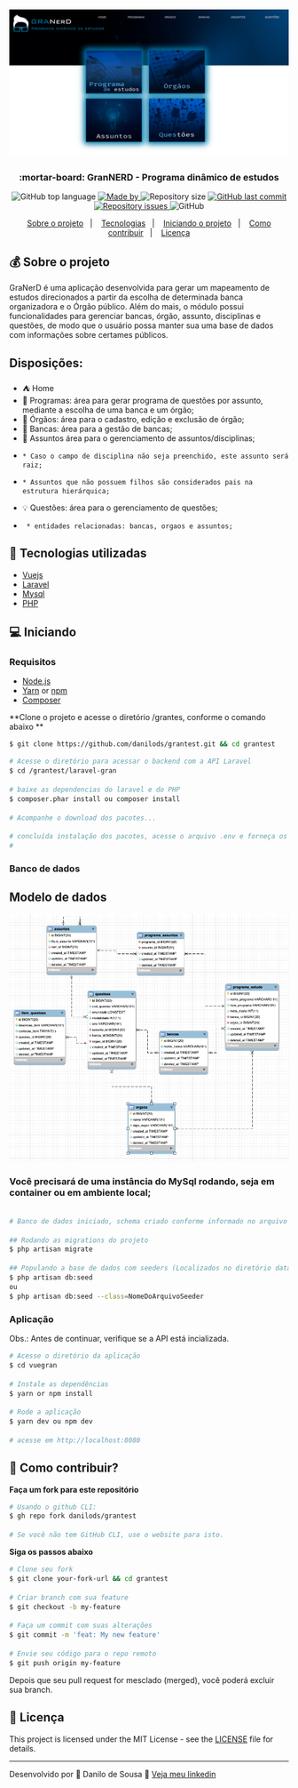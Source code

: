 <h1 align="center">
<img src="overview.png" title="granerd"></h1>

<h3 align="center">
  :mortar-board: GranNERD - Programa dinâmico de estudos
</h3>

<p align="center">
  <img alt="GitHub top language" src="https://img.shields.io/github/languages/top/danilods/grantest?color=%FF9000">

  <a href="https://www.linkedin.com/in/danilo-de-sousa-97594b187/">
    <img alt="Made by" src="https://img.shields.io/badge/made%20by-Danilo%20de%20Sousa-orange">
  </a>
  
  <img alt="Repository size" src="https://img.shields.io/github/repo-size/danilods/grantest?color=%235636D3">
  
  <a href="https://github.com/danilods/gobarber-admin/commits/master">
    <img alt="GitHub last commit" src="https://img.shields.io/github/last-commit/danilods/grantest?color=%235636D3">
  </a>
  
  <a href="https://github.com/danilods/gobarber-admin/issues">
    <img alt="Repository issues" src="https://img.shields.io/github/issues/danilods/grantest?color=%235636D3">
  </a>
  
  <img alt="GitHub" src="https://img.shields.io/github/license/danilods/grantest?color=%235636D3">
</p>

<p align="center">
  <a href="#-about-the-project">Sobre o projeto</a>&nbsp;&nbsp;&nbsp;|&nbsp;&nbsp;&nbsp;
  <a href="#-technologies">Tecnologias</a>&nbsp;&nbsp;&nbsp;|&nbsp;&nbsp;&nbsp;
  <a href="#-getting-started">Iniciando o projeto</a>&nbsp;&nbsp;&nbsp;|&nbsp;&nbsp;&nbsp;
  <a href="#-how-to-contribute">Como contribuir</a>&nbsp;&nbsp;&nbsp;|&nbsp;&nbsp;&nbsp;
  <a href="#-license">Licença</a>
</p>




## 💰 Sobre o projeto

  GraNerD é uma aplicação desenvolvida para gerar um mapeamento de estudos direcionados a partir da escolha de determinada banca organizadora e o Órgão público. Além do mais, o módulo possui funcionalidades para gerenciar bancas, órgão, assunto, disciplinas e questões, de modo que o usuário possa manter sua uma base de dados com informações sobre certames públicos.

## Disposições:

 - :tent: Home
  -  :pencil:  Programas: área para gerar programa de questões por assunto, mediante a escolha de uma banca e um órgão;
  -  :office: Órgãos: área para o cadastro, edição e exclusão de órgão;
  -  :post_office: Bancas: área para a gestão de bancas;
  -  :blue_book: Assuntos área para o gerenciamento de assuntos/disciplinas;
  -     * Caso o campo de disciplina não seja preenchido, este assunto será raiz;
  -     * Assuntos que não possuem filhos são considerados pais na estrutura hierárquica;
  -  :bulb:  Questões: área para o gerenciamento de questões;
  -      * entidades relacionadas: bancas, orgaos e assuntos;

## 🚀 Tecnologias utilizadas

- [Vuejs](https://br.vuejs.org/)
- [Laravel](https://laravel.com/)
- [Mysql](https://www.mysql.com/)
- [PHP](https://www.php.net/manual/pt_BR/intro-whatis.php)


## 💻 Iniciando


### Requisitos

- [Node.js](https://nodejs.org/en/)
- [Yarn](https://classic.yarnpkg.com/) or [npm](https://www.npmjs.com/)
- [Composer](https://getcomposer.org/)


**Clone o projeto e acesse o diretório /grantes, conforme o comando abaixo **

```bash
$ git clone https://github.com/danilods/grantest.git && cd grantest
```

```bash
# Acesse o diretório para acessar o backend com a API Laravel
$ cd /grantest/laravel-gran

# baixe as dependencias do laravel e do PHP
$ composer.phar install ou composer install

# Acompanhe o download dos pacotes...

# concluída instalação dos pacotes, acesse o arquivo .env e forneça os dados de conexão com o banco de dados (HOST/DATABASE_NAME/USER/PASSWORD)
#

```
### Banco de dados 

## Modelo de dados
![Alt text](modelo-dados.png?raw=true "grantest")


### Você precisará de uma instância do MySql rodando, seja em container ou em ambiente local;

```bash

# Banco de dados iniciado, schema criado conforme informado no arquivo .env, siga para os seguintes passos:

## Rodando as migrations do projeto
$ php artisan migrate

## Populando a base de dados com seeders (Localizados no diretório database/migrations e database/seeds)
$ php artisan db:seed 
ou
$ php artisan db:seed --class=NomeDoArquivoSeeder

```

### Aplicação

Obs.: Antes de continuar, verifique se a API está incializada.

```bash
# Acesse o diretório da aplicação
$ cd vuegran

# Instale as dependências
$ yarn or npm install

# Rode a aplicação
$ yarn dev ou npm dev

# acesse em http://localhost:8080
```


## 🤔 Como contribuir?

**Faça um fork para este repositório**

```bash
# Usando o github CLI:
$ gh repo fork danilods/grantest

# Se você não tem GitHub CLI, use o website para isto.
```

**Siga os passos abaixo**

```bash
# Clone seu fork
$ git clone your-fork-url && cd grantest

# Criar branch com sua feature
$ git checkout -b my-feature

# Faça um commit com suas alterações
$ git commit -m 'feat: My new feature'

# Envie seu código para o repo remoto
$ git push origin my-feature
```

Depois que seu pull request for mesclado (merged), você poderá excluir sua branch.

## 📝 Licença

This project is licensed under the MIT License - see the [LICENSE](LICENSE) file for details.

---

Desenvolvido por 💜 Danilo de Sousa 👋 [Veja meu linkedin](https://www.linkedin.com/in/danilo-de-sousa-97594b187/)
